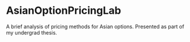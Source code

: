 # AsianOptionPricingLab
A brief analysis of pricing methods for Asian options. Presented as part of my undergrad thesis.
